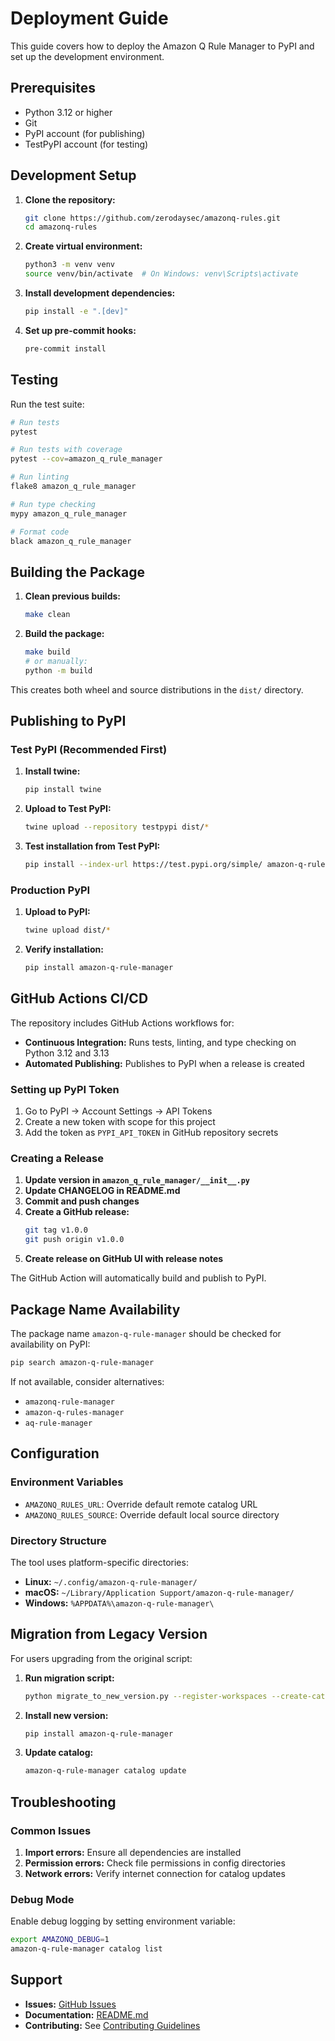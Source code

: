 # Deployment Guide

This guide covers how to deploy the Amazon Q Rule Manager to PyPI and set up the development environment.

## Prerequisites

- Python 3.12 or higher
- Git
- PyPI account (for publishing)
- TestPyPI account (for testing)

## Development Setup

1. **Clone the repository:**
   ```bash
   git clone https://github.com/zerodaysec/amazonq-rules.git
   cd amazonq-rules
   ```

2. **Create virtual environment:**
   ```bash
   python3 -m venv venv
   source venv/bin/activate  # On Windows: venv\Scripts\activate
   ```

3. **Install development dependencies:**
   ```bash
   pip install -e ".[dev]"
   ```

4. **Set up pre-commit hooks:**
   ```bash
   pre-commit install
   ```

## Testing

Run the test suite:
```bash
# Run tests
pytest

# Run tests with coverage
pytest --cov=amazon_q_rule_manager

# Run linting
flake8 amazon_q_rule_manager

# Run type checking
mypy amazon_q_rule_manager

# Format code
black amazon_q_rule_manager
```

## Building the Package

1. **Clean previous builds:**
   ```bash
   make clean
   ```

2. **Build the package:**
   ```bash
   make build
   # or manually:
   python -m build
   ```

This creates both wheel and source distributions in the `dist/` directory.

## Publishing to PyPI

### Test PyPI (Recommended First)

1. **Install twine:**
   ```bash
   pip install twine
   ```

2. **Upload to Test PyPI:**
   ```bash
   twine upload --repository testpypi dist/*
   ```

3. **Test installation from Test PyPI:**
   ```bash
   pip install --index-url https://test.pypi.org/simple/ amazon-q-rule-manager
   ```

### Production PyPI

1. **Upload to PyPI:**
   ```bash
   twine upload dist/*
   ```

2. **Verify installation:**
   ```bash
   pip install amazon-q-rule-manager
   ```

## GitHub Actions CI/CD

The repository includes GitHub Actions workflows for:

- **Continuous Integration:** Runs tests, linting, and type checking on Python 3.12 and 3.13
- **Automated Publishing:** Publishes to PyPI when a release is created

### Setting up PyPI Token

1. Go to PyPI → Account Settings → API Tokens
2. Create a new token with scope for this project
3. Add the token as `PYPI_API_TOKEN` in GitHub repository secrets

### Creating a Release

1. **Update version in `amazon_q_rule_manager/__init__.py`**
2. **Update CHANGELOG in README.md**
3. **Commit and push changes**
4. **Create a GitHub release:**
   ```bash
   git tag v1.0.0
   git push origin v1.0.0
   ```
5. **Create release on GitHub UI with release notes**

The GitHub Action will automatically build and publish to PyPI.

## Package Name Availability

The package name `amazon-q-rule-manager` should be checked for availability on PyPI:

```bash
pip search amazon-q-rule-manager
```

If not available, consider alternatives:
- `amazonq-rule-manager`
- `amazon-q-rules-manager`
- `aq-rule-manager`

## Configuration

### Environment Variables

- `AMAZONQ_RULES_URL`: Override default remote catalog URL
- `AMAZONQ_RULES_SOURCE`: Override default local source directory

### Directory Structure

The tool uses platform-specific directories:
- **Linux:** `~/.config/amazon-q-rule-manager/`
- **macOS:** `~/Library/Application Support/amazon-q-rule-manager/`
- **Windows:** `%APPDATA%\amazon-q-rule-manager\`

## Migration from Legacy Version

For users upgrading from the original script:

1. **Run migration script:**
   ```bash
   python migrate_to_new_version.py --register-workspaces --create-catalog
   ```

2. **Install new version:**
   ```bash
   pip install amazon-q-rule-manager
   ```

3. **Update catalog:**
   ```bash
   amazon-q-rule-manager catalog update
   ```

## Troubleshooting

### Common Issues

1. **Import errors:** Ensure all dependencies are installed
2. **Permission errors:** Check file permissions in config directories
3. **Network errors:** Verify internet connection for catalog updates

### Debug Mode

Enable debug logging by setting environment variable:
```bash
export AMAZONQ_DEBUG=1
amazon-q-rule-manager catalog list
```

## Support

- **Issues:** [GitHub Issues](https://github.com/zerodaysec/amazonq-rules/issues)
- **Documentation:** [README.md](README.md)
- **Contributing:** See [Contributing Guidelines](README.md#contributing)
